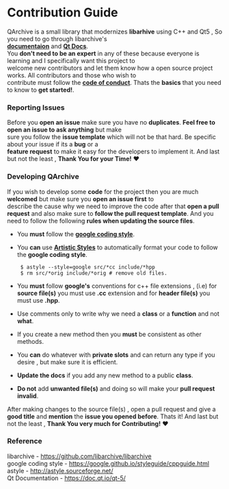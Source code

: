 # Contribution Guide

QArchive is a small library that modernizes **libarhive** using C++ and Qt5 , So you need to go through libarchive's   
**[documentaion](https://github.com/libarchive/libarchive/wiki)** and **[Qt Docs](https://doc.qt.io/qt-5/)**.   
You **don't need to be an expert** in any of these because everyone is learning and I specifically want this project to   
welcome new contributors and let them know how a open source project works. All contributors and those who wish to   
contribute must follow the **[code of conduct](CODE_OF_CONDUCT.md)**. Thats the **basics** that you need to know to **get started!**.


### Reporting Issues

Before you **open an issue** make sure you have no **duplicates**. **Feel free to open an issue to ask anything** but make   
sure you follow the **issue template** which will not be that hard. Be specific about your issue if its a **bug** or a   
**feature request** to make it easy for the developers to implement it. And last but not the least , **Thank You for your Time!** :heart:

### Developing QArchive

If you wish to develop some **code** for the project then you are much **welcomed** but make sure you **open an issue first** to   
describe the cause why we need to improve the code after that **open a pull request** and also make sure to **follow the pull request template**.    And you need to follow the following **rules when updating the source files**.

 * You **must** follow the **[google coding style](https://google.github.io/styleguide/cppguide.html)**.
 * You **can** use **[Artistic Styles](http://astyle.sourceforge.net/)** to automatically format your code to follow the
   **google coding style**.   
   ```
    $ astyle --style=google src/*cc include/*hpp
    $ rm src/*orig include/*orig # remove old files.
   ```
   
 * You **must** follow **google's** conventions for c++ file extensions , (i.e) for **source file(s)** you must use **.cc**
   extension and for **header file(s)** you must use **.hpp**.
 * Use comments only to write why we need a **class** or a **function** and not **what**.
 * If you create a new method then you **must** be consistent as other methods.
 * You **can** do whatever with **private slots** and can return any type if you desire , but make sure it is efficient.
 * **Update the docs** if you add any new method to a public **class**.
 * **Do not** add **unwanted file(s)** and doing so will make your **pull request invalid**.
 
After making changes to the source file(s) , open a pull request and give a **good title** and **mention** the **issue you opened before**. Thats it! And last but not the least , **Thank You very much for Contributing!** :heart:

### Reference

libarchive - https://github.com/libarchive/libarchive   
google coding style - https://google.github.io/styleguide/cppguide.html  
astyle - http://astyle.sourceforge.net/   
Qt Documentation - https://doc.qt.io/qt-5/
